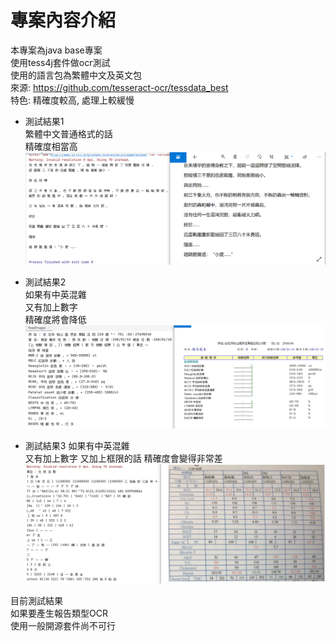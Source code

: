 # 專案內容介紹
本專案為java base專案  
使用tess4j套件做ocr測試  
使用的語言包為繁體中文及英文包  
來源: https://github.com/tesseract-ocr/tessdata_best  
特色: 精確度較高, 處理上較緩慢  

- 測試結果1  
繁體中文普通格式的話  
精確度相當高    
![image](https://github.com/iw5420/tess4j_test/blob/master/src/main/resources/result/result2.PNG)
  
- 測試結果2  
如果有中英混雜  
又有加上數字  
精確度將會降低  
![image](https://github.com/iw5420/tess4j_test/blob/master/src/main/resources/result/result3.PNG)
  
  
- 測試結果3 
如果有中英混雜  
又有加上數字
又加上框限的話
精確度會變得非常差    
![image](https://github.com/iw5420/tess4j_test/blob/master/src/main/resources/result/result1.PNG)
  
目前測試結果    
如果要產生報告類型OCR  
使用一般開源套件尚不可行  
